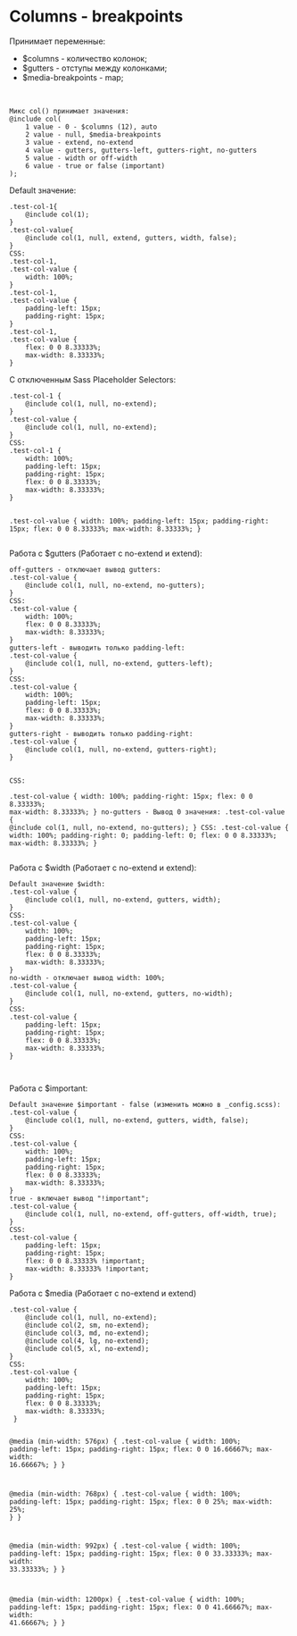 # Columns - breakpoints
<p>Принимает переменные:</p>
<ul>
    <li>$columns - количество колонок;</li>
    <li>$gutters - отступы между колонками;</li>
    <li>$media-breakpoints - map;</li>
</ul>
<br>
<pre><code>Микс col() принимает значения:
@include col(
    1 value - 0 - $columns (12), auto
    2 value - null, $media-breakpoints 
    3 value - extend, no-extend
    4 value - gutters, gutters-left, gutters-right, no-gutters
    5 value - width or off-width
    6 value - true or false (important)
);
</code></pre>
<p>Default значение:</p>
<pre><code>.test-col-1{
	@include col(1);
}
.test-col-value{
	@include col(1, null, extend, gutters, width, false); 
}
CSS:  
.test-col-1,
.test-col-value {
	width: 100%;
}
.test-col-1,
.test-col-value {
	padding-left: 15px;
	padding-right: 15px;
}
.test-col-1,
.test-col-value {
	flex: 0 0 8.33333%;
	max-width: 8.33333%;
}
</code></pre>
<p>С отключенным Sass Placeholder Selectors:</p>
<pre><code>.test-col-1 {
	@include col(1, null, no-extend);
} 
.test-col-value {
	@include col(1, null, no-extend);
} 
CSS:         
.test-col-1 {
	width: 100%;
	padding-left: 15px;
	padding-right: 15px;
	flex: 0 0 8.33333%;
	max-width: 8.33333%;
}
  
.test-col-value {
	width: 100%;
	padding-left: 15px;
	padding-right: 15px;
	flex: 0 0 8.33333%;
	max-width: 8.33333%;
}
</code></pre>
<p>Работа с $gutters (Работает с no-extend и extend):</p>
<pre><code>off-gutters - отключает вывод gutters:
.test-col-value {
    @include col(1, null, no-extend, no-gutters);
} 
CSS:  
.test-col-value {
    width: 100%;
    flex: 0 0 8.33333%;
    max-width: 8.33333%;
}
gutters-left - выводить только padding-left:
.test-col-value {
    @include col(1, null, no-extend, gutters-left);
} 
CSS:  
.test-col-value {
	width: 100%;
	padding-left: 15px;
	flex: 0 0 8.33333%;
	max-width: 8.33333%;
}
gutters-right - выводить только padding-right:
.test-col-value {
    @include col(1, null, no-extend, gutters-right);
} 

CSS:  
.test-col-value {
	width: 100%;
	padding-right: 15px;
	flex: 0 0 8.33333%;
	max-width: 8.33333%;
}
no-gutters - Вывод 0 значения:
.test-col-value {
    @include col(1, null, no-extend, no-gutters);
} 
CSS:
.test-col-value {
	width: 100%;
	padding-right: 0;
	padding-left: 0;
	flex: 0 0 8.33333%;
	max-width: 8.33333%;
  }
</code></pre>
<p>Работа с $width (Работает с no-extend и extend):</p>
<pre><code>Default значение $width:
.test-col-value {
	@include col(1, null, no-extend, gutters, width);
} 
CSS:
.test-col-value {
	width: 100%;
	padding-left: 15px;
	padding-right: 15px;
	flex: 0 0 8.33333%;
	max-width: 8.33333%;
}
no-width - отключает вывод width: 100%;
.test-col-value {
	@include col(1, null, no-extend, gutters, no-width);
} 
CSS:
.test-col-value {
	padding-left: 15px;
	padding-right: 15px;
	flex: 0 0 8.33333%;
	max-width: 8.33333%;
}

</code></pre>	
<p>Работа с $important:</p>
<pre><code>Default значение $important - false (изменить можно в _config.scss):
.test-col-value {
	@include col(1, null, no-extend, gutters, width, false);
} 
CSS:
.test-col-value {
	width: 100%;
	padding-left: 15px;
	padding-right: 15px;
	flex: 0 0 8.33333%;
	max-width: 8.33333%;
}
true - включает вывод "!important";
.test-col-value {
	@include col(1, null, no-extend, off-gutters, off-width, true);
} 
CSS:
.test-col-value {
	padding-left: 15px;
	padding-right: 15px;
	flex: 0 0 8.33333% !important;
	max-width: 8.33333% !important;
}
</code></pre>	
<p>Работа с $media (Работает с no-extend и extend)</p>
<pre><code>.test-col-value {
	@include col(1, null, no-extend);
	@include col(2, sm, no-extend);
	@include col(3, md, no-extend);
	@include col(4, lg, no-extend);
	@include col(5, xl, no-extend);
} 
CSS:		
.test-col-value {
	width: 100%;
	padding-left: 15px;
	padding-right: 15px;
	flex: 0 0 8.33333%;
	max-width: 8.33333%;
 }
 
@media (min-width: 576px) {
	.test-col-value {
	  	width: 100%;
	  	padding-left: 15px;
	  	padding-right: 15px;
	  	flex: 0 0 16.66667%;
	  	max-width: 16.66667%;
	}
}
 
@media (min-width: 768px) {
	.test-col-value {
	  	width: 100%;
	  	padding-left: 15px;
	  	padding-right: 15px;
	  	flex: 0 0 25%;
	  	max-width: 25%;
	}
 }
 
@media (min-width: 992px) {
	.test-col-value {
	  	width: 100%;
	  	padding-left: 15px;
	  	padding-right: 15px;
	  	flex: 0 0 33.33333%;
	  	max-width: 33.33333%;
	}
}
 
@media (min-width: 1200px) {
	.test-col-value {
	  	width: 100%;
	  	padding-left: 15px;
	  	padding-right: 15px;
	  	flex: 0 0 41.66667%;
	  	max-width: 41.66667%;
	}
}
</code></pre>
